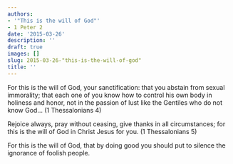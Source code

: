 ```yaml
---
authors:
- '"This is the will of God"'
- 1 Peter 2
date: '2015-03-26'
description: ''
draft: true
images: []
slug: 2015-03-26-"this-is-the-will-of-god"
title: ''
---
```


For this is the will of God, your sanctification: that you abstain from sexual immorality; that each one of you know how to control his own body in holiness and honor, not in the passion of lust like the Gentiles who do not know God... (1 Thessalonians 4) 

Rejoice always, pray without ceasing, give thanks in all circumstances; for this is the will of God in Christ Jesus for you. (1 Thessalonians 5)

For this is the will of God, that by doing good you should put to silence the ignorance of foolish people.